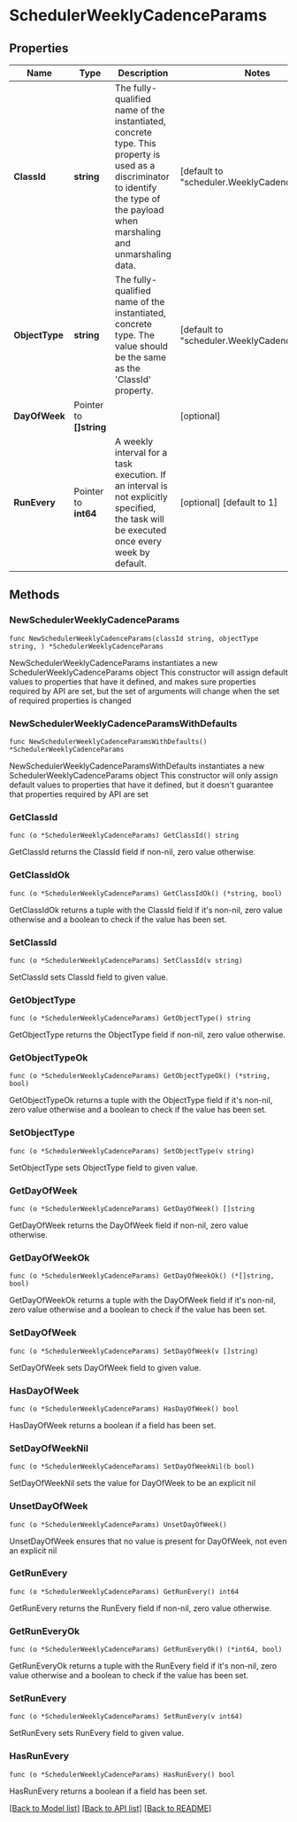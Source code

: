 # SchedulerWeeklyCadenceParams

## Properties

Name | Type | Description | Notes
------------ | ------------- | ------------- | -------------
**ClassId** | **string** | The fully-qualified name of the instantiated, concrete type. This property is used as a discriminator to identify the type of the payload when marshaling and unmarshaling data. | [default to "scheduler.WeeklyCadenceParams"]
**ObjectType** | **string** | The fully-qualified name of the instantiated, concrete type. The value should be the same as the &#39;ClassId&#39; property. | [default to "scheduler.WeeklyCadenceParams"]
**DayOfWeek** | Pointer to **[]string** |  | [optional] 
**RunEvery** | Pointer to **int64** | A weekly interval for a task execution. If an interval is not explicitly specified, the task will be executed once every week by default. | [optional] [default to 1]

## Methods

### NewSchedulerWeeklyCadenceParams

`func NewSchedulerWeeklyCadenceParams(classId string, objectType string, ) *SchedulerWeeklyCadenceParams`

NewSchedulerWeeklyCadenceParams instantiates a new SchedulerWeeklyCadenceParams object
This constructor will assign default values to properties that have it defined,
and makes sure properties required by API are set, but the set of arguments
will change when the set of required properties is changed

### NewSchedulerWeeklyCadenceParamsWithDefaults

`func NewSchedulerWeeklyCadenceParamsWithDefaults() *SchedulerWeeklyCadenceParams`

NewSchedulerWeeklyCadenceParamsWithDefaults instantiates a new SchedulerWeeklyCadenceParams object
This constructor will only assign default values to properties that have it defined,
but it doesn't guarantee that properties required by API are set

### GetClassId

`func (o *SchedulerWeeklyCadenceParams) GetClassId() string`

GetClassId returns the ClassId field if non-nil, zero value otherwise.

### GetClassIdOk

`func (o *SchedulerWeeklyCadenceParams) GetClassIdOk() (*string, bool)`

GetClassIdOk returns a tuple with the ClassId field if it's non-nil, zero value otherwise
and a boolean to check if the value has been set.

### SetClassId

`func (o *SchedulerWeeklyCadenceParams) SetClassId(v string)`

SetClassId sets ClassId field to given value.


### GetObjectType

`func (o *SchedulerWeeklyCadenceParams) GetObjectType() string`

GetObjectType returns the ObjectType field if non-nil, zero value otherwise.

### GetObjectTypeOk

`func (o *SchedulerWeeklyCadenceParams) GetObjectTypeOk() (*string, bool)`

GetObjectTypeOk returns a tuple with the ObjectType field if it's non-nil, zero value otherwise
and a boolean to check if the value has been set.

### SetObjectType

`func (o *SchedulerWeeklyCadenceParams) SetObjectType(v string)`

SetObjectType sets ObjectType field to given value.


### GetDayOfWeek

`func (o *SchedulerWeeklyCadenceParams) GetDayOfWeek() []string`

GetDayOfWeek returns the DayOfWeek field if non-nil, zero value otherwise.

### GetDayOfWeekOk

`func (o *SchedulerWeeklyCadenceParams) GetDayOfWeekOk() (*[]string, bool)`

GetDayOfWeekOk returns a tuple with the DayOfWeek field if it's non-nil, zero value otherwise
and a boolean to check if the value has been set.

### SetDayOfWeek

`func (o *SchedulerWeeklyCadenceParams) SetDayOfWeek(v []string)`

SetDayOfWeek sets DayOfWeek field to given value.

### HasDayOfWeek

`func (o *SchedulerWeeklyCadenceParams) HasDayOfWeek() bool`

HasDayOfWeek returns a boolean if a field has been set.

### SetDayOfWeekNil

`func (o *SchedulerWeeklyCadenceParams) SetDayOfWeekNil(b bool)`

 SetDayOfWeekNil sets the value for DayOfWeek to be an explicit nil

### UnsetDayOfWeek
`func (o *SchedulerWeeklyCadenceParams) UnsetDayOfWeek()`

UnsetDayOfWeek ensures that no value is present for DayOfWeek, not even an explicit nil
### GetRunEvery

`func (o *SchedulerWeeklyCadenceParams) GetRunEvery() int64`

GetRunEvery returns the RunEvery field if non-nil, zero value otherwise.

### GetRunEveryOk

`func (o *SchedulerWeeklyCadenceParams) GetRunEveryOk() (*int64, bool)`

GetRunEveryOk returns a tuple with the RunEvery field if it's non-nil, zero value otherwise
and a boolean to check if the value has been set.

### SetRunEvery

`func (o *SchedulerWeeklyCadenceParams) SetRunEvery(v int64)`

SetRunEvery sets RunEvery field to given value.

### HasRunEvery

`func (o *SchedulerWeeklyCadenceParams) HasRunEvery() bool`

HasRunEvery returns a boolean if a field has been set.


[[Back to Model list]](../README.md#documentation-for-models) [[Back to API list]](../README.md#documentation-for-api-endpoints) [[Back to README]](../README.md)


